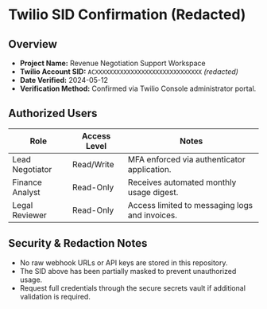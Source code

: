 # Twilio SID Confirmation (Redacted)

## Overview
- **Project Name:** Revenue Negotiation Support Workspace
- **Twilio Account SID:** `ACXXXXXXXXXXXXXXXXXXXXXXXXXXXXXX` _(redacted)_
- **Date Verified:** 2024-05-12
- **Verification Method:** Confirmed via Twilio Console administrator portal.

## Authorized Users
| Role | Access Level | Notes |
| --- | --- | --- |
| Lead Negotiator | Read/Write | MFA enforced via authenticator application. |
| Finance Analyst | Read-Only | Receives automated monthly usage digest. |
| Legal Reviewer | Read-Only | Access limited to messaging logs and invoices. |

## Security & Redaction Notes
- No raw webhook URLs or API keys are stored in this repository.
- The SID above has been partially masked to prevent unauthorized usage.
- Request full credentials through the secure secrets vault if additional validation is required.
